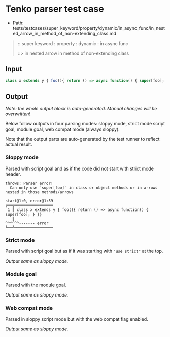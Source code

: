 # Tenko parser test case

- Path: tests/testcases/super_keyword/property/dynamic/in_async_func/in_nested_arrow_in_method_of_non-extending_class.md

> :: super keyword : property : dynamic : in async func
>
> ::> in nested arrow in method of non-extending class

## Input

`````js
class x extends y { foo(){ return () => async function() { super[foo]; } }}
`````

## Output

_Note: the whole output block is auto-generated. Manual changes will be overwritten!_

Below follow outputs in four parsing modes: sloppy mode, strict mode script goal, module goal, web compat mode (always sloppy).

Note that the output parts are auto-generated by the test runner to reflect actual result.

### Sloppy mode

Parsed with script goal and as if the code did not start with strict mode header.

`````
throws: Parser error!
  Can only use `super[foo]` in class or object methods or in arrows nested in those methods/arrows

start@1:0, error@1:59
╔══╦═════════════════
 1 ║ class x extends y { foo(){ return () => async function() { super[foo]; } }}
   ║                                                            ^^^^^^------- error
╚══╩═════════════════

`````

### Strict mode

Parsed with script goal but as if it was starting with `"use strict"` at the top.

_Output same as sloppy mode._

### Module goal

Parsed with the module goal.

_Output same as sloppy mode._

### Web compat mode

Parsed in sloppy script mode but with the web compat flag enabled.

_Output same as sloppy mode._
